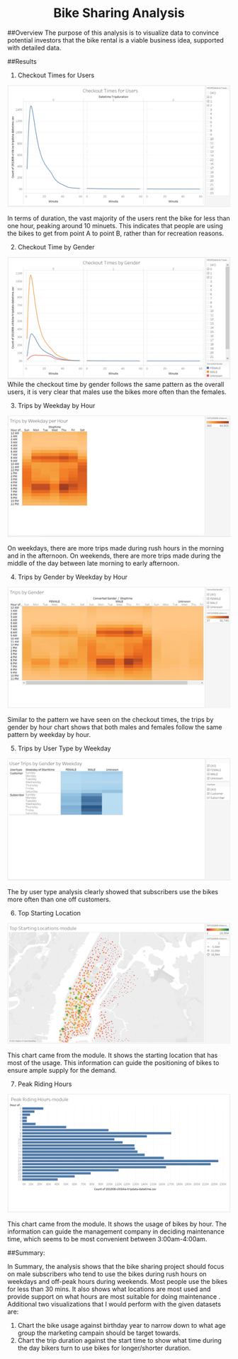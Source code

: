 <h1 align="center">Bike Sharing Analysis</h1>

##Overview
The purpose of this analysis is to visualize data to convince potential investors that the bike rental is a viable business idea, supported with detailed data. 

##Results

1. Checkout Times for Users

![](https://github.com/lu-chang-axonic/bikesharing/blob/main/Images/Checkout%20Times%20for%20Users.PNG)

In terms of duration, the vast majority of the users rent the bike for less than one hour, peaking around 10 minuets. This indicates that people are using the bikes to get from point A to point B, rather than for recreation reasons. 

2. Checkout Time by Gender

![](https://github.com/lu-chang-axonic/bikesharing/blob/main/Images/Checkout%20Times%20by%20Gender.PNG)
While the checkout time by gender follows the same pattern as the overall users, it is very clear that males use the bikes more often than the females.

3. Trips by Weekday by Hour

![](https://github.com/lu-chang-axonic/bikesharing/blob/main/Images/Trips%20by%20Weekday%20by%20Hour.PNG)

On weekdays, there are more trips made during rush hours in the morning and in the afternoon. On weekends, there are more trips made during the middle of the day between late morning to early afternoon.

4. Trips by Gender by Weekday by Hour

![](https://github.com/lu-chang-axonic/bikesharing/blob/main/Images/Trips%20by%20Gender%20by%20Weekdays%20by%20Hour.PNG)

Similar to the pattern we have seen on the checkout times, the trips by gender by hour chart shows that both males and females follow the same pattern by weekday by hour.

5. Trips by User Type by Weekday

![](https://github.com/lu-chang-axonic/bikesharing/blob/main/Images/User%20Trips%20by%20Gender%20by%20Weekday.PNG)

The by user type analysis clearly showed that subscribers use the bikes more often than one off customers.

6. Top Starting Location

![](https://github.com/lu-chang-axonic/bikesharing/blob/main/Images/Top%20Starting%20Locations-module.PNG)

This chart came from the module. It shows the starting location that has most of the usage. This information can guide the positioning of bikes to ensure ample supply for the demand.

7. Peak Riding Hours

![](https://github.com/lu-chang-axonic/bikesharing/blob/main/Images/Peak%20Riding%20Hours-module.PNG)

This chart came from the module. It shows the usage of bikes by hour. The information can guide the management company in deciding maintenance  time, which seems to be most convenient between 3:00am-4:00am.

##Summary:

In Summary, the analysis shows that the bike sharing project should focus on male subscribers who tend to use the bikes during rush hours on weekdays and off-peak hours during weekends. Most people use the bikes for less than 30 mins. It also shows what locations are most used and provide support on what hours are most suitable for doing maintenance .
Additional two visualizations that I would perform with the given datasets are:

1) Chart the bike usage against birthday year to narrow down to what age group the marketing campain should be target towards.
2) Chart the trip duration against the start time to show what time during the day bikers turn to use bikes for longer/shorter duration.
